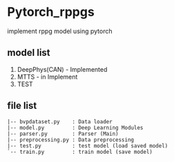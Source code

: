 # Pytorch_rppgs
implement rppg model  using pytorch
## model list
1. DeepPhys(CAN) - Implemented
2. MTTS - in Implement
3. TEST 
## file list
~~~
|-- bvpdataset.py    : Data loader
|-- model.py         : Deep Learning Modules
|-- parser.py        : Parser (Main)
|-- preprocessing.py : Data preprocessing
|-- test.py          : test model (load saved model)
`-- train.py         : train model (save model)
~~~
